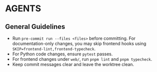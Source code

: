 # AGENTS

## General Guidelines
- Run `pre-commit run --files <files>` before committing. For documentation-only changes, you may skip frontend hooks using `SKIP=frontend-lint,frontend-typecheck`.
- For Python code changes, ensure `pytest` passes.
- For frontend changes under `web/`, run `pnpm lint` and `pnpm typecheck`.
- Keep commit messages clear and leave the worktree clean.

